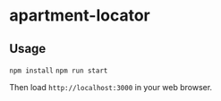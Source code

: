 # apartment-locator

## Usage

`npm install`
`npm run start`

Then load `http://localhost:3000` in your web browser.
